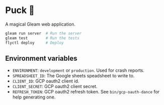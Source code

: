 # Puck 🧚

A magical Gleam web application.

```sh
gleam run server  # Run the server
gleam test        # Run the tests
flyctl deploy     # Deploy
```

## Environment variables

- `ENVIRONMENT`: `development` or `production`. Used for crash reports.
- `SPREADSHEET_ID`: The Google sheets speadsheet to write to.
- `CLIENT_ID`: GCP oauth2 client id.
- `CLIENT_SECRET`: GCP oauth2 client secret.
- `REFRESH_TOKEN`: GCP oauth2 refresh token. See `bin/gcp-oauth-dance` for help
  generating one.
